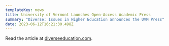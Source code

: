 ```yaml
---
templateKey: news
title: University of Vermont Launches Open-Access Academic Press
summary: "Diverse: Issues in Higher Education announces the UVM Press"
date: 2023-06-12T16:21:30.498Z
---
```

R﻿ead the article at [diverseeducation.com](https://www.diverseeducation.com/campus-climate/article/15540406/university-of-vermont-launches-openaccess-academic-press).